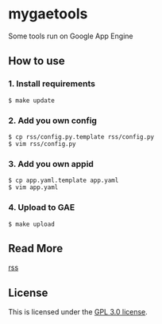 # mygaetools
Some tools run on Google App Engine

## How to use
### 1. Install requirements
    $ make update
### 2. Add you own config
    $ cp rss/config.py.template rss/config.py
    $ vim rss/config.py
### 3. Add you own appid
    $ cp app.yaml.template app.yaml
    $ vim app.yaml
### 4. Upload to GAE
    $ make upload

## Read More
[rss](rss)

## License
This is licensed under the [GPL 3.0 license](LICENSE).
